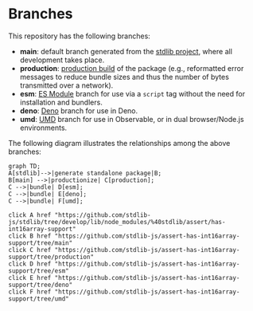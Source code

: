 <!--

@license Apache-2.0

Copyright (c) 2022 The Stdlib Authors.

Licensed under the Apache License, Version 2.0 (the "License");
you may not use this file except in compliance with the License.
You may obtain a copy of the License at

    http://www.apache.org/licenses/LICENSE-2.0

Unless required by applicable law or agreed to in writing, software
distributed under the License is distributed on an "AS IS" BASIS,
WITHOUT WARRANTIES OR CONDITIONS OF ANY KIND, either express or implied.
See the License for the specific language governing permissions and
limitations under the License.

-->

# Branches

This repository has the following branches:

-   **main**: default branch generated from the [stdlib project][stdlib-url], where all development takes place.
-   **production**: [production build][production-url] of the package (e.g., reformatted error messages to reduce bundle sizes and thus the number of bytes transmitted over a network).
-   **esm**: [ES Module][esm-url] branch for use via a `script` tag without the need for installation and bundlers.
-   **deno**: [Deno][deno-url] branch for use in Deno.
-   **umd**: [UMD][umd-url] branch for use in Observable, or in dual browser/Node.js environments.

The following diagram illustrates the relationships among the above branches:

```mermaid
graph TD;
A[stdlib]-->|generate standalone package|B;
B[main] -->|productionize| C[production];
C -->|bundle| D[esm];
C -->|bundle| E[deno];
C -->|bundle| F[umd];

click A href "https://github.com/stdlib-js/stdlib/tree/develop/lib/node_modules/%40stdlib/assert/has-int16array-support"
click B href "https://github.com/stdlib-js/assert-has-int16array-support/tree/main"
click C href "https://github.com/stdlib-js/assert-has-int16array-support/tree/production"
click D href "https://github.com/stdlib-js/assert-has-int16array-support/tree/esm"
click E href "https://github.com/stdlib-js/assert-has-int16array-support/tree/deno"
click F href "https://github.com/stdlib-js/assert-has-int16array-support/tree/umd"
```

[stdlib-url]: https://github.com/stdlib-js/stdlib/tree/develop/lib/node_modules/%40stdlib/assert/has-int16array-support
[production-url]: https://github.com/stdlib-js/assert-has-int16array-support/tree/production
[deno-url]: https://github.com/stdlib-js/assert-has-int16array-support/tree/deno
[umd-url]: https://github.com/stdlib-js/assert-has-int16array-support/tree/umd
[esm-url]: https://github.com/stdlib-js/assert-has-int16array-support/tree/esm